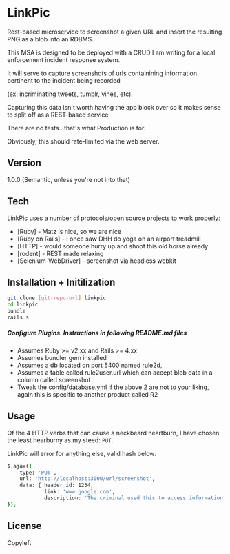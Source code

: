 LinkPic
=========





Rest-based microservice to screenshot a given URL and insert the resulting PNG as a blob into an RDBMS.

This MSA is designed to be deployed with a CRUD I am writing for a local enforcement incident response system.  

It will serve to capture screenshots of urls containining information pertinent to the incident being recorded 

(ex: incriminating tweets, tumblr, vines, etc).  

Capturing this data isn't worth having the app block over so it makes sense to split off as a REST-based service

There are no tests...that's what Production is for.

Obviously, this should rate-limited via the web server.

Version
----

1.0.0 (Semantic, unless you're not into that)

Tech
-----------

LinkPic uses a number of protocols/open source projects to work properly:

* [Ruby] - Matz is nice, so we are nice
* [Ruby on Rails] - I once saw DHH do yoga on an airport treadmill 
* [HTTP] - would someone hurry up and shoot this old horse already
* [rodent] - REST made relaxing
* [Selenium-WebDriver] - screenshot via headless webkit



Installation + Initilization
--------------

```sh
git clone [git-repo-url] linkpic
cd linkpic
bundle
rails s
```

##### Configure Plugins. Instructions in following README.md files

* Assumes Ruby >= v2.xx and Rails >= 4.xx
* Assumes bundler gem installed
* Assumes a db located on port 5400 named rule2d,
* Assumes a table called rule2user.url which can accept blob data in a column called screenshot
* Tweak the config/database.yml if the above 2 are not to your liking, again this is specific to another product called R2

Usage
-----
Of the 4 HTTP verbs that can cause a neckbeard heartburn, I have chosen the least hearburny as my steed: ```PUT```.  

LinkPic will error for anything else, valid hash below:
```sh
$.ajax({
    type: 'PUT',
    url: 'http://localhost:3000/url/screenshot',
    data: { header_id: 1234,
            link: 'www.google.com',
            description: 'The criminal used this to access information way above their IQ'}
});
```


License
----

Copyleft



